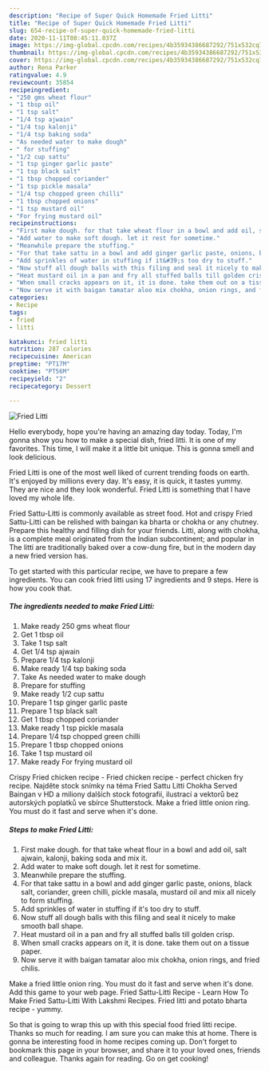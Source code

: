 ```yaml
---
description: "Recipe of Super Quick Homemade Fried Litti"
title: "Recipe of Super Quick Homemade Fried Litti"
slug: 654-recipe-of-super-quick-homemade-fried-litti
date: 2020-11-11T08:45:11.037Z
image: https://img-global.cpcdn.com/recipes/4b35934386687292/751x532cq70/fried-litti-recipe-main-photo.jpg
thumbnail: https://img-global.cpcdn.com/recipes/4b35934386687292/751x532cq70/fried-litti-recipe-main-photo.jpg
cover: https://img-global.cpcdn.com/recipes/4b35934386687292/751x532cq70/fried-litti-recipe-main-photo.jpg
author: Rena Parker
ratingvalue: 4.9
reviewcount: 35854
recipeingredient:
- "250 gms wheat flour"
- "1 tbsp oil"
- "1 tsp salt"
- "1/4 tsp ajwain"
- "1/4 tsp kalonji"
- "1/4 tsp baking soda"
- "As needed water to make dough"
- " for stuffing"
- "1/2 cup sattu"
- "1 tsp ginger garlic paste"
- "1 tsp black salt"
- "1 tbsp chopped coriander"
- "1 tsp pickle masala"
- "1/4 tsp chopped green chilli"
- "1 tbsp chopped onions"
- "1 tsp mustard oil"
- "For frying mustard oil"
recipeinstructions:
- "First make dough. for that take wheat flour in a bowl and add oil, salt ajwain, kalonji, baking soda and mix it."
- "Add water to make soft dough. let it rest for sometime."
- "Meanwhile prepare the stuffing."
- "For that take sattu in a bowl and add ginger garlic paste, onions, black salt, coriander, green chilli, pickle masala, mustard oil and mix all nicely to form stuffing."
- "Add sprinkles of water in stuffing if it&#39;s too dry to stuff."
- "Now stuff all dough balls with this filing and seal it nicely to make smooth ball shape."
- "Heat mustard oil in a pan and fry all stuffed balls till golden crisp."
- "When small cracks appears on it, it is done. take them out on a tissue paper."
- "Now serve it with baigan tamatar aloo mix chokha, onion rings, and fried chilis."
categories:
- Recipe
tags:
- fried
- litti

katakunci: fried litti 
nutrition: 287 calories
recipecuisine: American
preptime: "PT17M"
cooktime: "PT56M"
recipeyield: "2"
recipecategory: Dessert

---
```



![Fried Litti](https://img-global.cpcdn.com/recipes/4b35934386687292/751x532cq70/fried-litti-recipe-main-photo.jpg)

Hello everybody, hope you're having an amazing day today. Today, I'm gonna show you how to make a special dish, fried litti. It is one of my favorites. This time, I will make it a little bit unique. This is gonna smell and look delicious.

Fried Litti is one of the most well liked of current trending foods on earth. It's enjoyed by millions every day. It's easy, it is quick, it tastes yummy. They are nice and they look wonderful. Fried Litti is something that I have loved my whole life.

Fried Sattu-Litti is commonly available as street food. Hot and crispy Fried Sattu-Litti can be relished with baingan ka bharta or chokha or any chutney. Prepare this healthy and filling dish for your friends. Litti, along with chokha, is a complete meal originated from the Indian subcontinent; and popular in The litti are traditionally baked over a cow-dung fire, but in the modern day a new fried version has.


To get started with this particular recipe, we have to prepare a few ingredients. You can cook fried litti using 17 ingredients and 9 steps. Here is how you cook that.

<!--inarticleads1-->

##### The ingredients needed to make Fried Litti:

1. Make ready 250 gms wheat flour
1. Get 1 tbsp oil
1. Take 1 tsp salt
1. Get 1/4 tsp ajwain
1. Prepare 1/4 tsp kalonji
1. Make ready 1/4 tsp baking soda
1. Take As needed water to make dough
1. Prepare  for stuffing
1. Make ready 1/2 cup sattu
1. Prepare 1 tsp ginger garlic paste
1. Prepare 1 tsp black salt
1. Get 1 tbsp chopped coriander
1. Make ready 1 tsp pickle masala
1. Prepare 1/4 tsp chopped green chilli
1. Prepare 1 tbsp chopped onions
1. Take 1 tsp mustard oil
1. Make ready For frying mustard oil


Crispy Fried chicken recipe - Fried chicken recipe - perfect chicken fry recipe. Najděte stock snímky na téma Fried Sattu Litti Chokha Served Baingan v HD a miliony dalších stock fotografií, ilustrací a vektorů bez autorských poplatků ve sbírce Shutterstock. Make a fried little onion ring. You must do it fast and serve when it&#39;s done. 

<!--inarticleads2-->

##### Steps to make Fried Litti:

1. First make dough. for that take wheat flour in a bowl and add oil, salt ajwain, kalonji, baking soda and mix it.
1. Add water to make soft dough. let it rest for sometime.
1. Meanwhile prepare the stuffing.
1. For that take sattu in a bowl and add ginger garlic paste, onions, black salt, coriander, green chilli, pickle masala, mustard oil and mix all nicely to form stuffing.
1. Add sprinkles of water in stuffing if it&#39;s too dry to stuff.
1. Now stuff all dough balls with this filing and seal it nicely to make smooth ball shape.
1. Heat mustard oil in a pan and fry all stuffed balls till golden crisp.
1. When small cracks appears on it, it is done. take them out on a tissue paper.
1. Now serve it with baigan tamatar aloo mix chokha, onion rings, and fried chilis.


Make a fried little onion ring. You must do it fast and serve when it&#39;s done. Add this game to your web page. Fried Sattu-Litti Recipe - Learn How To Make Fried Sattu-Litti With Lakshmi Recipes. Fried litti and potato bharta recipe - yummy. 

So that is going to wrap this up with this special food fried litti recipe. Thanks so much for reading. I am sure you can make this at home. There is gonna be interesting food in home recipes coming up. Don't forget to bookmark this page in your browser, and share it to your loved ones, friends and colleague. Thanks again for reading. Go on get cooking!
